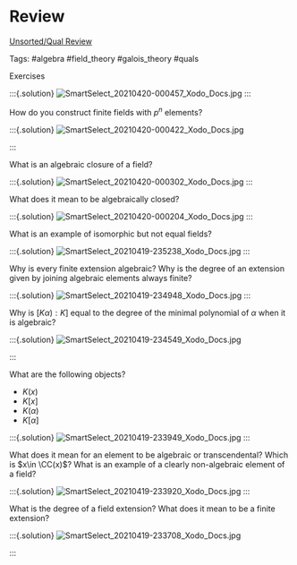 # Review 

[Unsorted/Qual Review](Unsorted/Qual%20Review.md)

Tags: #algebra #field_theory #galois_theory #quals

Exercises

:::{.solution}
![SmartSelect_20210420-000457_Xodo_Docs.jpg](Projects/Quals/Algebra/image/SmartSelect_20210420-000457_Xodo_Docs.jpg)
:::


How do you construct finite fields with $p^n$ elements?

:::{.solution}
![SmartSelect_20210420-000422_Xodo_Docs.jpg](Projects/Quals/Algebra/image/SmartSelect_20210420-000422_Xodo_Docs.jpg)

:::

What is an algebraic closure of a field?

:::{.solution}
![SmartSelect_20210420-000302_Xodo_Docs.jpg](Projects/Quals/Algebra/image/SmartSelect_20210420-000302_Xodo_Docs.jpg)
:::


What does it mean to be algebraically closed?

:::{.solution}
![SmartSelect_20210420-000204_Xodo_Docs.jpg](Projects/Quals/Algebra/image/SmartSelect_20210420-000204_Xodo_Docs.jpg)
:::


What is an example of isomorphic but not equal fields?


:::{.solution}
![SmartSelect_20210419-235238_Xodo_Docs.jpg](Projects/Quals/Algebra/image/SmartSelect_20210419-235238_Xodo_Docs.jpg)
:::

Why is every finite extension algebraic?
Why is the degree of an extension given by joining algebraic elements always finite?


:::{.solution}
![SmartSelect_20210419-234948_Xodo_Docs.jpg](Projects/Quals/Algebra/image/SmartSelect_20210419-234948_Xodo_Docs.jpg)
:::


Why is $[K\alpha): K]$ equal to the degree of the minimal polynomial of $\alpha$ when it is algebraic?

:::{.solution}
![SmartSelect_20210419-234549_Xodo_Docs.jpg](Projects/Quals/Algebra/image/SmartSelect_20210419-234549_Xodo_Docs.jpg)

:::


What are the following objects?

- $K(x)$
- $K[x]$
- $K( \alpha)$
- $K[ \alpha]$



:::{.solution}
![SmartSelect_20210419-233949_Xodo_Docs.jpg](Projects/Quals/Algebra/image/SmartSelect_20210419-233949_Xodo_Docs.jpg)
:::


What does it mean for an element to be algebraic or transcendental?
Which is $x\in \CC(x)$?
What is an example of a clearly non-algebraic element of a field?


:::{.solution}
![SmartSelect_20210419-233920_Xodo_Docs.jpg](Projects/Quals/Algebra/image/SmartSelect_20210419-233920_Xodo_Docs.jpg)
:::

What is the degree of a field extension?
What does it mean to be a finite extension?


:::{.solution}
![SmartSelect_20210419-233708_Xodo_Docs.jpg](Projects/Quals/Algebra/image/SmartSelect_20210419-233708_Xodo_Docs.jpg)

:::






